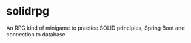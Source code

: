 # solidrpg
An RPG kind of minigame to practice SOLID principles, Spring Boot and connection to database